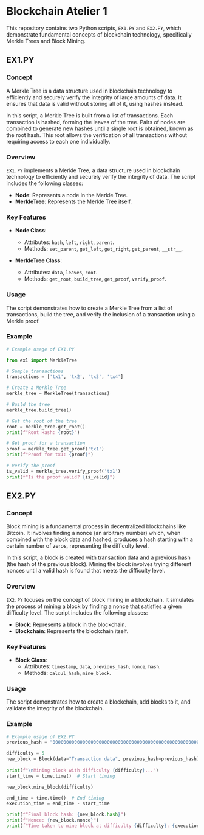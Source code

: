 # Blockchain Atelier 1

This repository contains two Python scripts, `EX1.PY` and `EX2.PY`, which demonstrate fundamental concepts of blockchain technology, specifically Merkle Trees and Block Mining.

## EX1.PY

### Concept
A Merkle Tree is a data structure used in blockchain technology to efficiently and securely verify the integrity of large amounts of data. It ensures that data is valid without storing all of it, using hashes instead.

In this script, a Merkle Tree is built from a list of transactions. Each transaction is hashed, forming the leaves of the tree. Pairs of nodes are combined to generate new hashes until a single root is obtained, known as the root hash. This root allows the verification of all transactions without requiring access to each one individually.

### Overview

`EX1.PY` implements a Merkle Tree, a data structure used in blockchain technology to efficiently and securely verify the integrity of data. The script includes the following classes:

- **Node**: Represents a node in the Merkle Tree.
- **MerkleTree**: Represents the Merkle Tree itself.

### Key Features

- **Node Class**:
    - Attributes: `hash`, `left`, `right`, `parent`.
    - Methods: `set_parent`, `get_left`, `get_right`, `get_parent`, `__str__`.

- **MerkleTree Class**:
    - Attributes: `data`, `leaves`, `root`.
    - Methods: `get_root`, `build_tree`, `get_proof`, `verify_proof`.

### Usage

The script demonstrates how to create a Merkle Tree from a list of transactions, build the tree, and verify the inclusion of a transaction using a Merkle proof.

### Example
```python
# Example usage of EX1.PY

from ex1 import MerkleTree

# Sample transactions
transactions = ['tx1', 'tx2', 'tx3', 'tx4']

# Create a Merkle Tree
merkle_tree = MerkleTree(transactions)

# Build the tree
merkle_tree.build_tree()

# Get the root of the tree
root = merkle_tree.get_root()
print(f"Root Hash: {root}")

# Get proof for a transaction
proof = merkle_tree.get_proof('tx1')
print(f"Proof for tx1: {proof}")

# Verify the proof
is_valid = merkle_tree.verify_proof('tx1')
print(f"Is the proof valid? {is_valid}")
```

## EX2.PY

### Concept
Block mining is a fundamental process in decentralized blockchains like Bitcoin. It involves finding a nonce (an arbitrary number) which, when combined with the block data and hashed, produces a hash starting with a certain number of zeros, representing the difficulty level.

In this script, a block is created with transaction data and a previous hash (the hash of the previous block). Mining the block involves trying different nonces until a valid hash is found that meets the difficulty level.

### Overview

`EX2.PY` focuses on the concept of block mining in a blockchain. It simulates the process of mining a block by finding a nonce that satisfies a given difficulty level. The script includes the following classes:

- **Block**: Represents a block in the blockchain.
- **Blockchain**: Represents the blockchain itself.

### Key Features

- **Block Class**:
    - Attributes: `timestamp`, `data`, `previous_hash`, `nonce`, `hash`.
    - Methods: `calcul_hash`, `mine_block`.

### Usage

The script demonstrates how to create a blockchain, add blocks to it, and validate the integrity of the blockchain.

### Example
```python
# Example usage of EX2.PY
previous_hash = "0000000000000000000000000000000000000000000000000000000000000000"

difficulty = 5
new_block = Block(data="Transaction data", previous_hash=previous_hash)
        
print(f"\nMining block with difficulty {difficulty}...")
start_time = time.time()  # Start timing

new_block.mine_block(difficulty)

end_time = time.time()  # End timing
execution_time = end_time - start_time

print(f"Final block hash: {new_block.hash}")
print(f"Nonce: {new_block.nonce}")
print(f"Time taken to mine block at difficulty {difficulty}: {execution_time:.2f} seconds")
```
